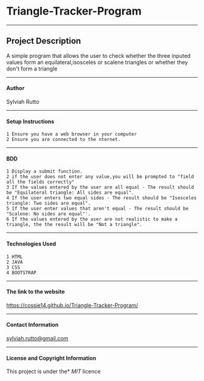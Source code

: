 # Triangle-Tracker-Program


---

## Project Description
A simple program that allows the user to check whether the three inputed values form an equilateral,isosceles or scalene triangles or whether they don't form a triangle


---


#### Author
Sylviah Rutto

----


#### Setup Instructions
    1 Ensure you have a web browser in your computer
    2 Ensure you are connected to the nternet.


---

#### BDD
    1 Display a submit function.
    2 if the user does not enter any value,you will be prompted to "field all the fields correctly"
    3 If the values entered by the user are all equal - The result should be "Equilateral triangle: All sides are equal".
    4 If the user enters two equal sides - The result should be "Isosceles triangle: Two sides are equal".
    5 If the user enter values that aren't equal - The result should be "Scalene: No sides are equal"'.
    6 If the values entered by the user are not realistic to make a triangle, the the result will be "Not a triangle".



---

#### Technologies Used
    1 HTML
    2 JAVA
    3 CSS
    4 BOOTSTRAP
   
----

#### The link to the website
https://cossie14.github.io/Triangle-Tracker-Program/



----

#### Contact Information
sylviah.rutto@gmail.com



---

#### License and Copyright Information
This project is under the* *MIT* licence
